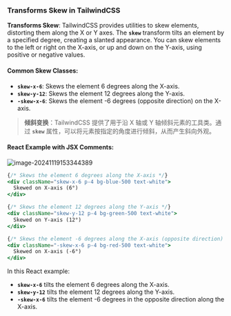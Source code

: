 ### Transforms Skew in TailwindCSS

**Transforms Skew**: TailwindCSS provides utilities to skew elements, distorting them along the X or Y axes. The **`skew`** transform tilts an element by a specified degree, creating a slanted appearance. You can skew elements to the left or right on the X-axis, or up and down on the Y-axis, using positive or negative values.

#### Common Skew Classes:
- **`skew-x-6`**: Skews the element 6 degrees along the X-axis.
- **`skew-y-12`**: Skews the element 12 degrees along the Y-axis.
- **`-skew-x-6`**: Skews the element -6 degrees (opposite direction) on the X-axis.

> **倾斜变换**：TailwindCSS 提供了用于沿 X 轴或 Y 轴倾斜元素的工具类。通过 **`skew`** 属性，可以将元素按指定的角度进行倾斜，从而产生斜向外观。

#### React Example with JSX Comments:

![image-20241119153344389](C:\Users\10691\AppData\Roaming\Typora\typora-user-images\image-20241119153344389.png)

```jsx
{/* Skews the element 6 degrees along the X-axis */}
<div className="skew-x-6 p-4 bg-blue-500 text-white">
  Skewed on X-axis (6°)
</div>

{/* Skews the element 12 degrees along the Y-axis */}
<div className="skew-y-12 p-4 bg-green-500 text-white">
  Skewed on Y-axis (12°)
</div>

{/* Skews the element -6 degrees along the X-axis (opposite direction) */}
<div className="-skew-x-6 p-4 bg-red-500 text-white">
  Skewed on X-axis (-6°)
</div>
```

In this React example:
- **`skew-x-6`** tilts the element 6 degrees along the X-axis.
- **`skew-y-12`** tilts the element 12 degrees along the Y-axis.
- **`-skew-x-6`** tilts the element -6 degrees in the opposite direction along the X-axis.